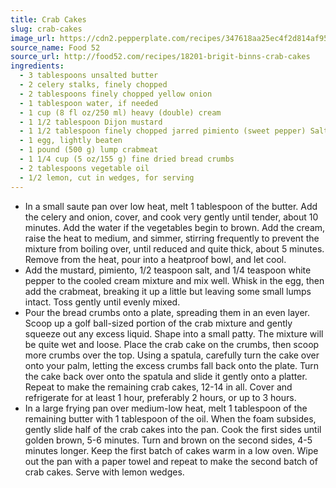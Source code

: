 ```yaml
---
title: Crab Cakes
slug: crab-cakes
image_url: https://cdn2.pepperplate.com/recipes/347618aa25ec4f2d814af95899075551.jpg
source_name: Food 52
source_url: http://food52.com/recipes/18201-brigit-binns-crab-cakes
ingredients:
  - 3 tablespoons unsalted butter
  - 2 celery stalks, finely chopped
  - 2 tablespoons finely chopped yellow onion
  - 1 tablespoon water, if needed
  - 1 cup (8 fl oz/250 ml) heavy (double) cream
  - 1 1/2 tablespoon Dijon mustard
  - 1 1/2 tablespoon finely chopped jarred pimiento (sweet pepper) Salt and freshly ground white pepper
  - 1 egg, lightly beaten
  - 1 pound (500 g) lump crabmeat
  - 1 1/4 cup (5 oz/155 g) fine dried bread crumbs
  - 2 tablespoons vegetable oil
  - 1/2 lemon, cut in wedges, for serving
---
```


* In a small saute pan over low heat, melt 1 tablespoon of the butter. Add the celery and onion, cover, and cook very gently until tender, about 10 minutes. Add the water if the vegetables begin to brown. Add the cream, raise the heat to medium, and simmer, stirring frequently to prevent the mixture from boiling over, until reduced and quite thick, about 5 minutes. Remove from the heat, pour into a heatproof bowl, and let cool.
* Add the mustard, pimiento, 1/2 teaspoon salt, and 1/4 teaspoon white pepper to the cooled cream mixture and mix well. Whisk in the egg, then add the crabmeat, breaking it up a little but leaving some small lumps intact. Toss gently until evenly mixed.
* Pour the bread crumbs onto a plate, spreading them in an even layer. Scoop up a golf ball-sized portion of the crab mixture and gently squeeze out any excess liquid. Shape into a small patty. The mixture will be quite wet and loose. Place the crab cake on the crumbs, then scoop more crumbs over the top. Using a spatula, carefully turn the cake over onto your palm, letting the excess crumbs fall back onto the plate. Turn the cake back over onto the spatula and slide it gently onto a platter. Repeat to make the remaining crab cakes, 12-14 in all. Cover and refrigerate for at least 1 hour, preferably 2 hours, or up to 3 hours.
* In a large frying pan over medium-low heat, melt 1 tablespoon of the remaining butter with 1 tablespoon of the oil. When the foam subsides, gently slide half of the crab cakes into the pan. Cook the first sides until golden brown, 5-6 minutes. Turn and brown on the second sides, 4-5 minutes longer. Keep the first batch of cakes warm in a low oven. Wipe out the pan with a paper towel and repeat to make the second batch of crab cakes. Serve with lemon wedges.
